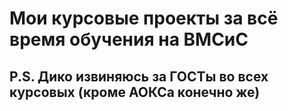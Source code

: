 # Мои курсовые проекты за всё время обучения на ВМСиС

## P.S. Дико извиняюсь за ГОСТы во всех курсовых (кроме АОКСа конечно же)
